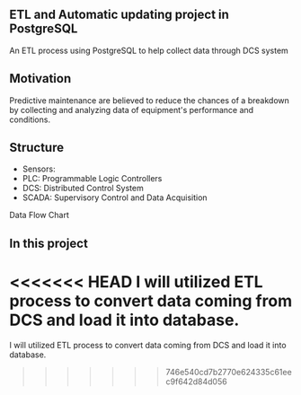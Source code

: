 ## ETL and Automatic updating project in PostgreSQL
An ETL process using PostgreSQL to help collect data through DCS system
## Motivation 
Predictive maintenance are believed to reduce the chances of a breakdown by collecting and analyzing data of equipment's performance and conditions. 

## Structure
- Sensors:
- PLC: Programmable Logic Controllers
- DCS: Distributed Control System
- SCADA: Supervisory Control and Data Acquisition

Data Flow Chart

## In this project
<<<<<<< HEAD
I will utilized ETL process to convert data coming from DCS and load it into database.
=======
I will utilized ETL process to convert data coming from DCS and load it into database.
>>>>>>> 746e540cd7b2770e624335c61eec9f642d84d056
